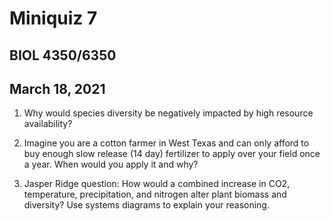 # Miniquiz 7
## BIOL 4350/6350
## March 18, 2021

1. Why would species diversity be negatively impacted by high resource availability?

2. Imagine you are a cotton farmer in West Texas and can only afford to buy 
enough slow release (14 day) fertilizer to apply over your field once a year. 
When would you apply it and why?

3. Jasper Ridge question: How would a combined increase in CO2, temperature, precipitation,
and nitrogen alter plant biomass and diversity? Use systems diagrams to explain your
reasoning.